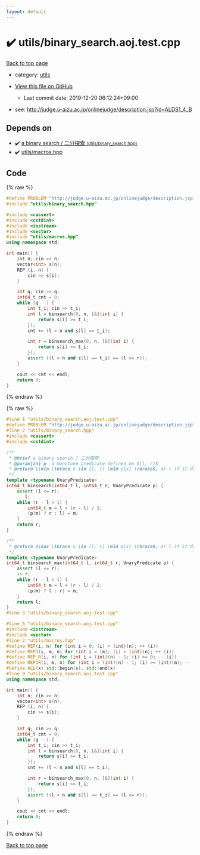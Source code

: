 ```yaml
---
layout: default
---
```


<!-- mathjax config similar to math.stackexchange -->
<script type="text/javascript" async
  src="https://cdnjs.cloudflare.com/ajax/libs/mathjax/2.7.5/MathJax.js?config=TeX-MML-AM_CHTML">
</script>
<script type="text/x-mathjax-config">
  MathJax.Hub.Config({
    TeX: { equationNumbers: { autoNumber: "AMS" }},
    tex2jax: {
      inlineMath: [ ['$','$'] ],
      processEscapes: true
    },
    "HTML-CSS": { matchFontHeight: false },
    displayAlign: "left",
    displayIndent: "2em"
  });
</script>

<script type="text/javascript" src="https://cdnjs.cloudflare.com/ajax/libs/jquery/3.4.1/jquery.min.js"></script>
<script src="https://cdn.jsdelivr.net/npm/jquery-balloon-js@1.1.2/jquery.balloon.min.js" integrity="sha256-ZEYs9VrgAeNuPvs15E39OsyOJaIkXEEt10fzxJ20+2I=" crossorigin="anonymous"></script>
<script type="text/javascript" src="../../assets/js/copy-button.js"></script>
<link rel="stylesheet" href="../../assets/css/copy-button.css" />


# :heavy_check_mark: utils/binary_search.aoj.test.cpp

<a href="../../index.html">Back to top page</a>

* category: <a href="../../index.html#2b3583e6e17721c54496bd04e57a0c15">utils</a>
* <a href="{{ site.github.repository_url }}/blob/master/utils/binary_search.aoj.test.cpp">View this file on GitHub</a>
    - Last commit date: 2019-12-20 06:12:24+09:00


* see: <a href="http://judge.u-aizu.ac.jp/onlinejudge/description.jsp?id=ALDS1_4_B">http://judge.u-aizu.ac.jp/onlinejudge/description.jsp?id=ALDS1_4_B</a>


## Depends on

* :heavy_check_mark: <a href="../../library/utils/binary_search.hpp.html">a binary search / 二分探索 <small>(utils/binary_search.hpp)</small></a>
* :heavy_check_mark: <a href="../../library/utils/macros.hpp.html">utils/macros.hpp</a>


## Code

<a id="unbundled"></a>
{% raw %}
```cpp
#define PROBLEM "http://judge.u-aizu.ac.jp/onlinejudge/description.jsp?id=ALDS1_4_B"
#include "utils/binary_search.hpp"

#include <cassert>
#include <cstdint>
#include <iostream>
#include <vector>
#include "utils/macros.hpp"
using namespace std;

int main() {
    int n; cin >> n;
    vector<int> s(n);
    REP (i, n) {
        cin >> s[i];
    }

    int q; cin >> q;
    int64_t cnt = 0;
    while (q --) {
        int t_i; cin >> t_i;
        int l = binsearch(0, n, [&](int i) {
            return s[i] >= t_i;
        });
        cnt += (l < n and s[l] == t_i);

        int r = binsearch_max(0, n, [&](int i) {
            return s[i] <= t_i;
        });
        assert ((l < n and s[l] == t_i) == (l <= r));
    }

    cout << cnt << endl;
    return 0;
}

```
{% endraw %}

<a id="bundled"></a>
{% raw %}
```cpp
#line 1 "utils/binary_search.aoj.test.cpp"
#define PROBLEM "http://judge.u-aizu.ac.jp/onlinejudge/description.jsp?id=ALDS1_4_B"
#line 2 "utils/binary_search.hpp"
#include <cassert>
#include <cstdint>

/**
 * @brief a binary search / 二分探索
 * @param[in] p  a monotone predicate defined on $[l, r)$
 * @return $\min \lbrace x \in [l, r) \mid p(x) \rbrace$, or r if it doesn't exist
 */
template <typename UnaryPredicate>
int64_t binsearch(int64_t l, int64_t r, UnaryPredicate p) {
    assert (l <= r);
    -- l;
    while (r - l > 1) {
        int64_t m = l + (r - l) / 2;
        (p(m) ? r : l) = m;
    }
    return r;
}

/**
 * @return $\max \lbrace x \in (l, r] \mid p(x) \rbrace$, or l if it doesn't exist
 */
template <typename UnaryPredicate>
int64_t binsearch_max(int64_t l, int64_t r, UnaryPredicate p) {
    assert (l <= r);
    ++ r;
    while (r - l > 1) {
        int64_t m = l + (r - l) / 2;
        (p(m) ? l : r) = m;
    }
    return l;
}
#line 3 "utils/binary_search.aoj.test.cpp"

#line 6 "utils/binary_search.aoj.test.cpp"
#include <iostream>
#include <vector>
#line 2 "utils/macros.hpp"
#define REP(i, n) for (int i = 0; (i) < (int)(n); ++ (i))
#define REP3(i, m, n) for (int i = (m); (i) < (int)(n); ++ (i))
#define REP_R(i, n) for (int i = (int)(n) - 1; (i) >= 0; -- (i))
#define REP3R(i, m, n) for (int i = (int)(n) - 1; (i) >= (int)(m); -- (i))
#define ALL(x) std::begin(x), std::end(x)
#line 9 "utils/binary_search.aoj.test.cpp"
using namespace std;

int main() {
    int n; cin >> n;
    vector<int> s(n);
    REP (i, n) {
        cin >> s[i];
    }

    int q; cin >> q;
    int64_t cnt = 0;
    while (q --) {
        int t_i; cin >> t_i;
        int l = binsearch(0, n, [&](int i) {
            return s[i] >= t_i;
        });
        cnt += (l < n and s[l] == t_i);

        int r = binsearch_max(0, n, [&](int i) {
            return s[i] <= t_i;
        });
        assert ((l < n and s[l] == t_i) == (l <= r));
    }

    cout << cnt << endl;
    return 0;
}

```
{% endraw %}

<a href="../../index.html">Back to top page</a>


